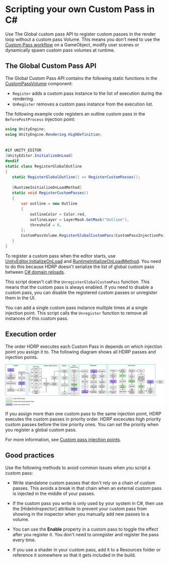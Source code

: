 ﻿# Scripting your own Custom Pass in C#

Use The Global custom pass API to register  custom passes in the render loop without a custom pass Volume.
This means you don't need to use the [Custom Pass workflow](Custom-Pass-Volume-Workflow.md) on a GameObject, modify user scenes or dynamically spawn custom pass volumes at runtime.

<a name="Custom-Pass-C# -template"></a>

## The Global Custom Pass API

The  Global Custom Pass API contains the following static functions in the [CustomPassVolume](https://docs.unity3d.com/Packages/com.unity.render-pipelines.high-definition@latest?subfolder=/api/UnityEngine.Rendering.HighDefinition.CustomPassVolume.html) component:
- `Register` adds a custom pass instance to the list of execution during the rendering. 
- `UnRegister` removes a custom pass instance from the execution list.

The following example code registers an outline custom pass in the `BeforePostProcess` injection point:


```C#
using UnityEngine;
using UnityEngine.Rendering.HighDefinition;


#if UNITY_EDITOR
[UnityEditor.InitializeOnLoad]
#endif
static class RegisterGlobalOutline
{
   static RegisterGlobalOutline() => RegisterCustomPasses();
  
   [RuntimeInitializeOnLoadMethod]
   static void RegisterCustomPasses()
   {
       var outline = new Outline
       {
           outlineColor = Color.red,
           outlineLayer = LayerMask.GetMask("Outline"),
           threshold = 0,
       };
       CustomPassVolume.RegisterGlobalCustomPass(CustomPassInjectionPoint.BeforePostProcess, outline);
   }
}
```

To register a custom pass when the editor starts, use [UnityEditor.InitializeOnLoad](https://docs.unity3d.com/ScriptReference/InitializeOnLoadAttribute.html) and [RuntimeInitializeOnLoadMethod](https://docs.unity3d.com/ScriptReference/RuntimeInitializeOnLoadMethodAttribute.html). You need to do this because HDRP doesn't serialize the list of global custom pass between [C# domain reloads](https://docs.unity3d.com/Manual/DomainReloading.html).

This script doesn't call the `UnregisterGlobalCustomPass` function. This means that the custom pass is always enabled. If you need to disable a custom pass, you can disable the registered custom passes or unregister them in the UI.

You can add a single custom pass instance multiple times at a single injection point. This script calls the `Unregister` function to remove all instances of this custom pass.

## Execution order

The order HDRP executes each Custom Pass in depends on which injection point you assign it to. The following diagram shows all HDRP passes and injection points.  

![](Images/HDRP-frame-graph-diagram.png) 

If you assign more than one custom pass to the same injection point, HDRP executes the custom passes in priority order. HDRP excecutes high priority custom passes before the low priority ones. You can set the priority when you register a global custom pass.

For more information, see [Custom pass injection points](Custom-Pass-Injection-Points.md).

## Good practices

Use the following methods to avoid common issues when you script a custom pass:

- Write standalone custom passes that don't rely on a chain of custom passes. This avoids a break in that chain when an external custom pass is injected in the middle of your passes.

- If the custom pass you write is only used by your system in C#, then use the [HideInInspector] attribute to prevent your custom pass from showing in the inspector when you manually add new passes to a volume.

- You can use the **Enable** property in a custom pass to toggle the effect after you register it. You don't need to unregister and register the pass every time.

- If you use a shader in your custom pass, add it to a Resources folder or reference it somewhere so that it gets included in the build.
